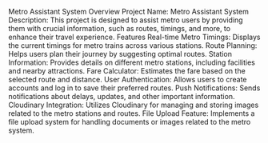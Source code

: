Metro Assistant System
Overview
Project Name: Metro Assistant System
Description: This project is designed to assist metro users by providing them with crucial information, such as routes, timings, and more, to enhance their travel experience.
Features
Real-time Metro Timings: Displays the current timings for metro trains across various stations.
Route Planning: Helps users plan their journey by suggesting optimal routes.
Station Information: Provides details on different metro stations, including facilities and nearby attractions.
Fare Calculator: Estimates the fare based on the selected route and distance.
User Authentication: Allows users to create accounts and log in to save their preferred routes.
Push Notifications: Sends notifications about delays, updates, and other important information.
Cloudinary Integration: Utilizes Cloudinary for managing and storing images related to the metro stations and routes.
File Upload Feature: Implements a file upload system for handling documents or images related to the metro system.
